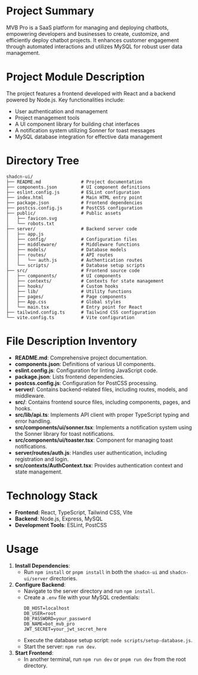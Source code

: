 # Project Summary
MVB Pro is a SaaS platform for managing and deploying chatbots, empowering developers and businesses to create, customize, and efficiently deploy chatbot projects. It enhances customer engagement through automated interactions and utilizes MySQL for robust user data management.

# Project Module Description
The project features a frontend developed with React and a backend powered by Node.js. Key functionalities include:
- User authentication and management
- Project management tools
- A UI component library for building chat interfaces
- A notification system utilizing Sonner for toast messages
- MySQL database integration for effective data management

# Directory Tree
```
shadcn-ui/
├── README.md               # Project documentation
├── components.json         # UI component definitions
├── eslint.config.js        # ESLint configuration
├── index.html              # Main HTML entry point
├── package.json            # Frontend dependencies
├── postcss.config.js       # PostCSS configuration
├── public/                 # Public assets
│   ├── favicon.svg
│   └── robots.txt
├── server/                 # Backend server code
│   ├── app.js
│   ├── config/             # Configuration files
│   ├── middleware/         # Middleware functions
│   ├── models/             # Database models
│   ├── routes/             # API routes
│   │   └── auth.js         # Authentication routes
│   └── scripts/            # Database setup scripts
├── src/                    # Frontend source code
│   ├── components/         # UI components
│   ├── contexts/           # Contexts for state management
│   ├── hooks/              # Custom hooks
│   ├── lib/                # Utility functions
│   ├── pages/              # Page components
│   ├── App.css             # Global styles
│   └── main.tsx            # Entry point for React
├── tailwind.config.ts      # Tailwind CSS configuration
└── vite.config.ts          # Vite configuration
```

# File Description Inventory
- **README.md**: Comprehensive project documentation.
- **components.json**: Definitions of various UI components.
- **eslint.config.js**: Configuration for linting JavaScript code.
- **package.json**: Lists frontend dependencies.
- **postcss.config.js**: Configuration for PostCSS processing.
- **server/**: Contains backend-related files, including routes, models, and middleware.
- **src/**: Contains frontend source files, including components, pages, and hooks.
- **src/lib/api.ts**: Implements API client with proper TypeScript typing and error handling.
- **src/components/ui/sonner.tsx**: Implements a notification system using the Sonner library for toast notifications.
- **src/components/ui/toaster.tsx**: Component for managing toast notifications.
- **server/routes/auth.js**: Handles user authentication, including registration and login.
- **src/contexts/AuthContext.tsx**: Provides authentication context and state management.

# Technology Stack
- **Frontend**: React, TypeScript, Tailwind CSS, Vite
- **Backend**: Node.js, Express, MySQL
- **Development Tools**: ESLint, PostCSS

# Usage
1. **Install Dependencies**:
   - Run `npm install` or `pnpm install` in both the `shadcn-ui` and `shadcn-ui/server` directories.
2. **Configure Backend**:
   - Navigate to the server directory and run `npm install`.
   - Create a `.env` file with your MySQL credentials:
     ```
     DB_HOST=localhost
     DB_USER=root
     DB_PASSWORD=your_password
     DB_NAME=bot_mvb_pro
     JWT_SECRET=your_jwt_secret_here
     ```
   - Execute the database setup script: `node scripts/setup-database.js`.
   - Start the server: `npm run dev`.
3. **Start Frontend**:
   - In another terminal, run `npm run dev` or `pnpm run dev` from the root directory.
